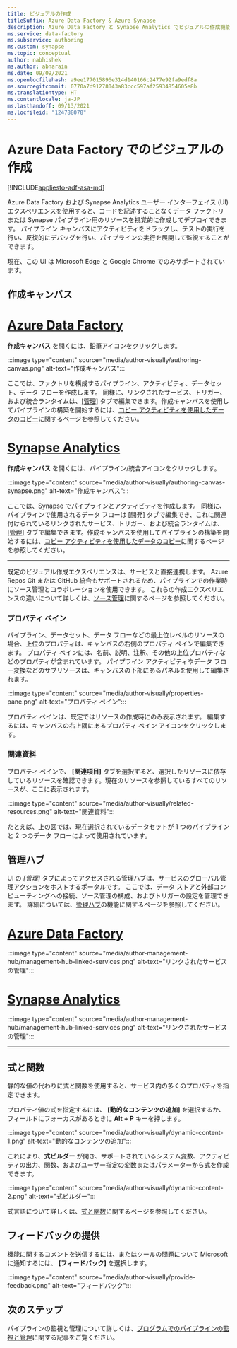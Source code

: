 ```yaml
---
title: ビジュアルの作成
titleSuffix: Azure Data Factory & Azure Synapse
description: Azure Data Factory と Synapse Analytics でビジュアルの作成機能を使用する方法について説明します
ms.service: data-factory
ms.subservice: authoring
ms.custom: synapse
ms.topic: conceptual
author: nabhishek
ms.author: abnarain
ms.date: 09/09/2021
ms.openlocfilehash: a9ee177015896e314d140166c2477e92fa9edf8a
ms.sourcegitcommit: 0770a7d91278043a83ccc597af25934854605e8b
ms.translationtype: HT
ms.contentlocale: ja-JP
ms.lasthandoff: 09/13/2021
ms.locfileid: "124788078"
---
```

# <a name="visual-authoring-in-azure-data-factory"></a>Azure Data Factory でのビジュアルの作成

[!INCLUDE[appliesto-adf-asa-md](includes/appliesto-adf-asa-md.md)]

Azure Data Factory および Synapse Analytics ユーザー インターフェイス (UI) エクスペリエンスを使用すると、コードを記述することなくデータ ファクトリまたは Synapse パイプライン用のリソースを視覚的に作成してデプロイできます。 パイプライン キャンバスにアクティビティをドラッグし、テストの実行を行い、反復的にデバッグを行い、パイプラインの実行を展開して監視することができます。

現在、この UI は Microsoft Edge と Google Chrome でのみサポートされています。

## <a name="authoring-canvas"></a>作成キャンバス

# <a name="azure-data-factory"></a>[Azure Data Factory](#tab/data-factory)
**作成キャンバス** を開くには、鉛筆アイコンをクリックします。 

:::image type="content" source="media/author-visually/authoring-canvas.png" alt-text="作成キャンバス":::

ここでは、ファクトリを構成するパイプライン、アクティビティ、データセット、データ フローを作成します。 同様に、リンクされたサービス、トリガー、および統合ランタイムは、[[管理]](#management-hub) タブで編集できます。作成キャンバスを使用してパイプラインの構築を開始するには、[コピー アクティビティを使用したデータのコピー](tutorial-copy-data-portal.md)に関するページを参照してください。 

# <a name="synapse-analytics"></a>[Synapse Analytics](#tab/synapse-analytics)
**作成キャンバス** を開くには、パイプライン/統合アイコンをクリックします。 

:::image type="content" source="media/author-visually/authoring-canvas-synapse.png" alt-text="作成キャンバス":::

ここでは、Synapse でパイプラインとアクティビティを作成します。 同様に、パイプラインで使用されるデータ フローは [開発] タブで編集でき、これに関連付けられているリンクされたサービス、トリガー、および統合ランタイムは、[[管理]](#management-hub) タブで編集できます。作成キャンバスを使用してパイプラインの構築を開始するには、[コピー アクティビティを使用したデータのコピー](tutorial-copy-data-portal.md)に関するページを参照してください。 

---

既定のビジュアル作成エクスペリエンスは、サービスと直接連携します。 Azure Repos Git または GitHub 統合もサポートされるため、パイプラインでの作業時にソース管理とコラボレーションを使用できます。 これらの作成エクスペリエンスの違いについて詳しくは、[ソース管理](source-control.md)に関するページを参照してください。

### <a name="properties-pane"></a>プロパティ ペイン

パイプライン、データセット、データ フローなどの最上位レベルのリソースの場合、上位のプロパティは、キャンバスの右側のプロパティ ペインで編集できます。 プロパティ ペインには、名前、説明、注釈、その他の上位プロパティなどのプロパティが含まれています。 パイプライン アクティビティやデータ フロー変換などのサブリソースは、キャンバスの下部にあるパネルを使用して編集されます。 

:::image type="content" source="media/author-visually/properties-pane.png" alt-text="プロパティ ペイン":::

プロパティ ペインは、既定ではリソースの作成時にのみ表示されます。 編集するには、キャンバスの右上隅にあるプロパティ ペイン アイコンをクリックします。

### <a name="related-resources"></a>関連資料

プロパティ ペインで、 **[関連項目]** タブを選択すると、選択したリソースに依存しているリソースを確認できます。現在のリソースを参照しているすべてのリソースが、ここに表示されます。

:::image type="content" source="media/author-visually/related-resources.png" alt-text="関連資料":::

たとえば、上の図では、現在選択されているデータセットが 1 つのパイプラインと 2 つのデータ フローによって使用されています。

## <a name="management-hub"></a>管理ハブ

UI の *[管理]* タブによってアクセスされる管理ハブは、サービスのグローバル管理アクションをホストするポータルです。 ここでは、データ ストアと外部コンピューティングへの接続、ソース管理の構成、およびトリガーの設定を管理できます。 詳細については、[管理ハブ](author-management-hub.md)の機能に関するページを参照してください。

# <a name="azure-data-factory"></a>[Azure Data Factory](#tab/data-factory)

:::image type="content" source="media/author-management-hub/management-hub-linked-services.png" alt-text="リンクされたサービスの管理":::

# <a name="synapse-analytics"></a>[Synapse Analytics](#tab/synapse-analytics)

:::image type="content" source="media/author-management-hub/management-hub-linked-services.png" alt-text="リンクされたサービスの管理":::

---

## <a name="expressions-and-functions"></a>式と関数

静的な値の代わりに式と関数を使用すると、サービス内の多くのプロパティを指定できます。

プロパティ値の式を指定するには、 **[動的なコンテンツの追加]** を選択するか、フィールドにフォーカスがあるときに **Alt + P** キーを押します。

:::image type="content" source="media/author-visually/dynamic-content-1.png" alt-text="動的なコンテンツの追加":::

これにより、**式ビルダー** が開き、サポートされているシステム変数、アクティビティの出力、関数、およびユーザー指定の変数またはパラメーターから式を作成できます。 

:::image type="content" source="media/author-visually/dynamic-content-2.png" alt-text="式ビルダー":::

式言語について詳しくは、[式と関数](control-flow-expression-language-functions.md)に関するページを参照してください。

## <a name="provide-feedback"></a>フィードバックの提供

機能に関するコメントを送信するには、またはツールの問題について Microsoft に通知するには、 **[フィードバック]** を選択します。

:::image type="content" source="media/author-visually/provide-feedback.png" alt-text="フィードバック":::

## <a name="next-steps"></a>次のステップ

パイプラインの監視と管理について詳しくは、[プログラムでのパイプラインの監視と管理](monitor-programmatically.md)に関する記事をご覧ください。
